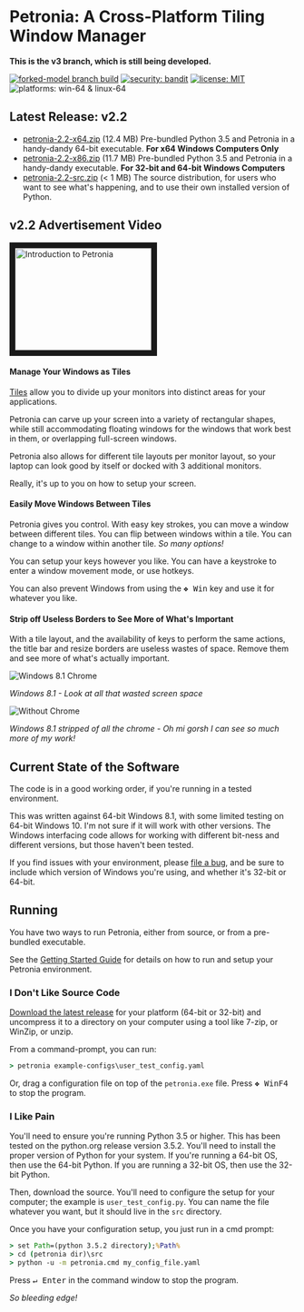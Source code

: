 # Petronia: A Cross-Platform Tiling Window Manager

**This is the v3 branch, which is still being developed.**

[![forked-model branch build](https://travis-ci.com/groboclown/petronia.svg?branch=forked-model)](https://travis-ci.com/github/groboclown/petronia) [![security: bandit](https://img.shields.io/badge/security-bandit-yellow.svg)](https://github.com/PyCQA/bandit) [![license: MIT](https://img.shields.io/badge/license-MIT-brightgreen)](https://github.com/groboclown/petronia) ![platforms: win-64 & linux-64](https://img.shields.io/badge/platforms-win--64%20%7C%20linux--64-informational)

## Latest Release: v2.2

* [petronia-2.2-x64.zip](https://github.com/groboclown/petronia/releases/download/v2.2/petronia-2.2-x64.zip)
    (12.4 MB) Pre-bundled Python 3.5 and Petronia in a handy-dandy 64-bit executable.
    **For x64 Windows Computers Only**
* [petronia-2.2-x86.zip](https://github.com/groboclown/petronia/releases/download/v2.2/petronia-2.2-x86.zip)
    (11.7 MB) Pre-bundled Python 3.5 and Petronia in a handy-dandy executable.
    **For 32-bit and 64-bit Windows Computers**
* [petronia-2.2-src.zip](https://github.com/groboclown/petronia/archive/v2.2.zip) (< 1 MB)
    The source distribution, for users who want to see what's happening, and to use their
    own installed version of Python.

## v2.2 Advertisement Video

<a href="http://www.youtube.com/watch?feature=player_embedded&v=SRBJnFcBuqI" target="_blank"><img src="http://img.youtube.com/vi/SRBJnFcBuqI/0.jpg" alt="Introduction to Petronia" width="240" height="180" border="10" /></a>

#### Manage Your Windows as Tiles

[Tiles](https://en.wikipedia.org/wiki/Tiling_window_manager) allow you
to divide up your monitors into distinct areas for your applications.

Petronia can carve up your screen into a variety of
rectangular shapes, while still accommodating floating windows for the
windows that work best in them, or overlapping full-screen windows.

Petronia also allows for different tile layouts per monitor layout, so
your laptop can look good by itself or docked with 3 additional monitors.

Really, it's up to you on how to setup your screen.

#### Easily Move Windows Between Tiles

Petronia gives you control.  With easy key strokes, you can move a window
between different tiles.  You can flip between windows within a tile.
You can change to a window within another tile.  *So many options!*

You can setup your keys however you like.  You can have a keystroke to
enter a window movement mode, or use hotkeys.

You can also prevent Windows from using the <kbd>&#x2756; Win</kbd> key and
use it for whatever you like.

#### Strip off Useless Borders to See More of What's Important

With a tile layout, and the availability of keys to perform the same actions,
the title bar and resize borders are useless wastes of space.  Remove them and
see more of what's actually important.

![Windows 8.1 Chrome](../docs/imgs/intellij-chrome-win8.1.png?raw=true)

*Windows 8.1 - Look at all that wasted screen space*

![Without Chrome](../docs/imgs/intellij-dechromed.png?raw=true)

*Windows 8.1 stripped of all the chrome - Oh mi gorsh I can see so much more
of my work!*


## Current State of the Software

The code is in a good working order, if you're running in a tested
environment.

This was written against 64-bit Windows 8.1, with some limited testing on
64-bit Windows 10.  I'm not sure if it will work with other versions.  The
Windows interfacing code allows for working with different
bit-ness and different versions, but those haven't been tested.

If you find issues with your environment, please
[file a bug](https://github.com/groboclown/petronia/issues), and be sure to
include which version of Windows you're using, and whether it's 32-bit or
64-bit.


## Running

You have two ways to run Petronia, either from source, or from a pre-bundled
executable.

See the [Getting Started Guide](docs/user-getting-started.md) for details
on how to run and setup your Petronia environment.

### I Don't Like Source Code

[Download the latest release](https://github.com/groboclown/petronia/releases)
for your platform (64-bit or 32-bit) and uncompress it to a directory on your
computer using a tool like 7-zip, or WinZip, or unzip.

From a command-prompt, you can run:

```cmd
> petronia example-configs\user_test_config.yaml
```

Or, drag a configuration file on top of the `petronia.exe` file.  Press
<kbd>&#x2756; Win</kbd><kbd>F4</kbd> to stop the program.


### I Like Pain

You'll need to ensure you're running Python 3.5 or higher.  This has been
tested on the python.org release version 3.5.2.  You'll need to install the
proper version of Python for your system.  If you're running a 64-bit OS,
then use the 64-bit Python.  If you are running a 32-bit OS, then use the
32-bit Python.

Then, download the source.  You'll need to configure the setup for your
computer; the example is `user_test_config.py`.  You can name the file
whatever you want, but it should live in the `src` directory.

Once you have your configuration setup, you just run in a cmd prompt:

```cmd
> set Path=(python 3.5.2 directory);%Path%
> cd (petronia dir)\src
> python -u -m petronia.cmd my_config_file.yaml
```

Press <kbd>&crarr; Enter</kbd> in the command window to stop the program.

*So bleeding edge!*
